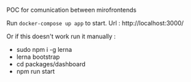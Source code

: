 POC for comunication between mirofrontends

Run `docker-compose up app` to start. 
Url : http://localhost:3000/

Or if this doesn't work run it manually :
- sudo npm i -g lerna
- lerna bootstrap
- cd packages/dashboard
- npm run start